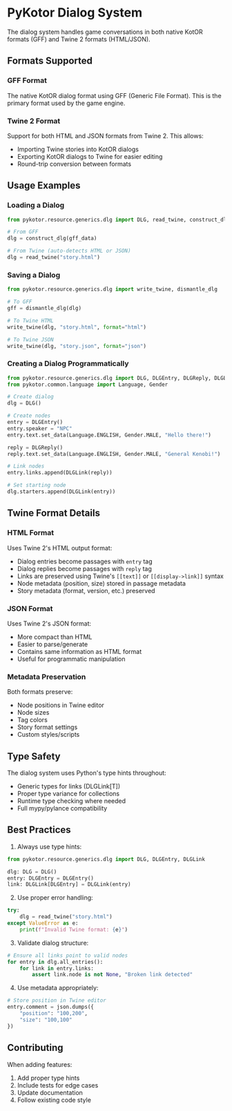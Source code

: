 # PyKotor Dialog System

The dialog system handles game conversations in both native KotOR formats (GFF) and Twine 2 formats (HTML/JSON).

## Formats Supported

### GFF Format

The native KotOR dialog format using GFF (Generic File Format). This is the primary format used by the game engine.

### Twine 2 Format

Support for both HTML and JSON formats from Twine 2. This allows:

- Importing Twine stories into KotOR dialogs
- Exporting KotOR dialogs to Twine for easier editing
- Round-trip conversion between formats

## Usage Examples

### Loading a Dialog

```python
from pykotor.resource.generics.dlg import DLG, read_twine, construct_dlg

# From GFF
dlg = construct_dlg(gff_data)

# From Twine (auto-detects HTML or JSON)
dlg = read_twine("story.html")
```

### Saving a Dialog

```python
from pykotor.resource.generics.dlg import write_twine, dismantle_dlg

# To GFF
gff = dismantle_dlg(dlg)

# To Twine HTML
write_twine(dlg, "story.html", format="html")

# To Twine JSON
write_twine(dlg, "story.json", format="json")
```

### Creating a Dialog Programmatically

```python
from pykotor.resource.generics.dlg import DLG, DLGEntry, DLGReply, DLGLink
from pykotor.common.language import Language, Gender

# Create dialog
dlg = DLG()

# Create nodes
entry = DLGEntry()
entry.speaker = "NPC"
entry.text.set_data(Language.ENGLISH, Gender.MALE, "Hello there!")

reply = DLGReply()
reply.text.set_data(Language.ENGLISH, Gender.MALE, "General Kenobi!")

# Link nodes
entry.links.append(DLGLink(reply))

# Set starting node
dlg.starters.append(DLGLink(entry))
```

## Twine Format Details

### HTML Format

Uses Twine 2's HTML output format:

- Dialog entries become passages with `entry` tag
- Dialog replies become passages with `reply` tag
- Links are preserved using Twine's `[[text]]` or `[[display->link]]` syntax
- Node metadata (position, size) stored in passage metadata
- Story metadata (format, version, etc.) preserved

### JSON Format

Uses Twine 2's JSON format:

- More compact than HTML
- Easier to parse/generate
- Contains same information as HTML format
- Useful for programmatic manipulation

### Metadata Preservation

Both formats preserve:

- Node positions in Twine editor
- Node sizes
- Tag colors
- Story format settings
- Custom styles/scripts

## Type Safety

The dialog system uses Python's type hints throughout:

- Generic types for links (DLGLink[T])
- Proper type variance for collections
- Runtime type checking where needed
- Full mypy/pylance compatibility

## Best Practices

1. Always use type hints:

```python
from pykotor.resource.generics.dlg import DLG, DLGEntry, DLGLink

dlg: DLG = DLG()
entry: DLGEntry = DLGEntry()
link: DLGLink[DLGEntry] = DLGLink(entry)
```

2. Use proper error handling:

```python
try:
    dlg = read_twine("story.html")
except ValueError as e:
    print(f"Invalid Twine format: {e}")
```

3. Validate dialog structure:

```python
# Ensure all links point to valid nodes
for entry in dlg.all_entries():
    for link in entry.links:
        assert link.node is not None, "Broken link detected"
```

4. Use metadata appropriately:

```python
# Store position in Twine editor
entry.comment = json.dumps({
    "position": "100,200",
    "size": "100,100"
})
```

## Contributing

When adding features:

1. Add proper type hints
2. Include tests for edge cases
3. Update documentation
4. Follow existing code style
